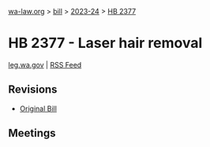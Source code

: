 [wa-law.org](/) > [bill](/bill/) > [2023-24](/bill/2023-24/) > [HB 2377](/bill/2023-24/hb/2377/)

# HB 2377 - Laser hair removal
[leg.wa.gov](https://app.leg.wa.gov/billsummary?BillNumber=2377&Year=2023&Initiative=false) | [RSS Feed](./rss.xml)

## Revisions
* [Original Bill](1/)

## Meetings